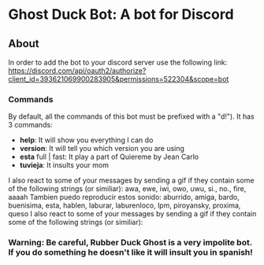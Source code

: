 # Ghost Duck Bot: A bot for Discord
## About
In order to add the bot to your discord server use the following link:
https://discord.com/api/oauth2/authorize?client_id=393621069900283905&permissions=522304&scope=bot

### Commands
By default, all the commands of this bot must be prefixed with a "d!"). It has 3 commands:
 * **help**: It will show you everything I can do
 * **version**: It will tell you which version you are using
 * **esta**  full | fast: It play a part of Quiereme by Jean Carlo
 * **tuvieja**: It insults your mom

I also react to some of your messages by sending a gif if they contain some of the following strings (or similiar):
        awa, ewe, iwi, owo, uwu, si., no., fire, aaaah
Tambien puedo reproducir estos sonido:
        aburrido, amiga, bardo, buenisima, esta, hablen, laburar, laburenloco, lpm, piroyansky, proxima, queso 
 I also react to some of your messages by sending a gif if they contain some of the following strings (or similiar):
 
 ### Warning: Be careful, Rubber Duck Ghost is a very impolite bot. If you do something he doesn't like it will insult you in spanish!
